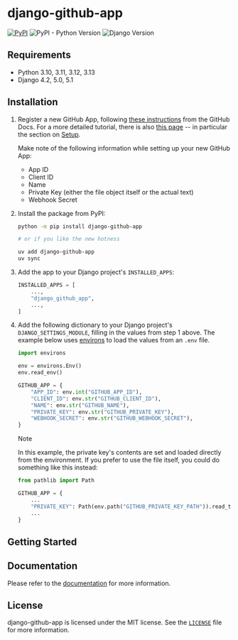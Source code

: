<!-- docs-intro-begin -->
# django-github-app

[![PyPI](https://img.shields.io/pypi/v/django-github-app)](https://pypi.org/project/django-github-app/)
![PyPI - Python Version](https://img.shields.io/pypi/pyversions/django-github-app)
![Django Version](https://img.shields.io/badge/django-4.2%20%7C%205.0%20%7C%205.1-%2344B78B?labelColor=%23092E20)
<!-- https://shields.io/badges -->
<!-- django-4.2 | 5.0 | 5.1-#44B78B -->
<!-- labelColor=%23092E20 -->

<!-- docs-intro-end -->

## Requirements

- Python 3.10, 3.11, 3.12, 3.13
- Django 4.2, 5.0, 5.1

## Installation

1. Register a new GitHub App, following [these instructions](https://docs.github.com/en/apps/creating-github-apps/registering-a-github-app/registering-a-github-app) from the GitHub Docs. For a more detailed tutorial, there is also [this page](https://docs.github.com/en/apps/creating-github-apps/writing-code-for-a-github-app/building-a-github-app-that-responds-to-webhook-events) -- in particular the section on [Setup](https://docs.github.com/en/apps/creating-github-apps/writing-code-for-a-github-app/building-a-github-app-that-responds-to-webhook-events#setup).

   Make note of the following information while setting up your new GitHub App:

    - App ID
    - Client ID
    - Name
    - Private Key (either the file object itself or the actual text)
    - Webhook Secret

2. Install the package from PyPI:

    ```bash
    python -m pip install django-github-app

    # or if you like the new hotness

    uv add django-github-app
    uv sync
    ```

3. Add the app to your Django project's `INSTALLED_APPS`:

    ```python
    INSTALLED_APPS = [
        ...,
        "django_github_app",
        ...,
    ]
    ```

4. Add the following dictionary to your Django project's `DJANGO_SETTINGS_MODULE`, filling in the values from step 1 above. The example below uses [environs](https://github.com/sloria/environs) to load the values from an `.env` file.

    ```python
    import environs
    
    env = environs.Env()
    env.read_env()

    GITHUB_APP = {
        "APP_ID": env.int("GITHUB_APP_ID"),
        "CLIENT_ID": env.str("GITHUB_CLIENT_ID"),
        "NAME": env.str("GITHUB_NAME"),
        "PRIVATE_KEY": env.str("GITHUB_PRIVATE_KEY"),
        "WEBHOOK_SECRET": env.str("GITHUB_WEBHOOK_SECRET"),
    }
    ```

   > [!NOTE]
   >
   > In this example, the private key's contents are set and loaded directly from the environment. If you prefer to use the file itself, you could do something like this instead:
   >
   > ```python
   > from pathlib import Path
   > 
   > GITHUB_APP = {
   >     ...
   >     "PRIVATE_KEY": Path(env.path("GITHUB_PRIVATE_KEY_PATH")).read_text(),
   >     ...
   > }
   > ```

## Getting Started

## Documentation

Please refer to the [documentation](https://django-github-app.readthedocs.io) for more information.

## License

django-github-app is licensed under the MIT license. See the [`LICENSE`](LICENSE) file for more information.
